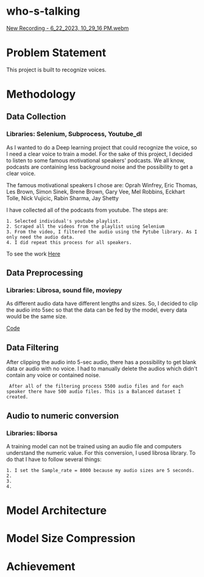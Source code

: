 # who-s-talking 

[New Recording - 6_22_2023, 10_29_16 PM.webm](https://github.com/AklimaRimi/who-s-talking/assets/59701116/c4759068-4b82-4ec7-9c11-4ef7b83822ab)


# Problem Statement

This project is built to recognize voices. 

# Methodology

  ## Data Collection
  ### Libraries: Selenium, Subprocess, Youtube_dl
  As I wanted to do a Deep learning project that could recognize the voice, so I need a clear voice to train a model. For the sake of this project, I decided to listen to some famous motivational speakers' podcasts. We all know, podcasts are containing less background noise and the possibility to get a clear voice. 

The famous motivational speakers I chose are: Oprah Winfrey, Eric Thomas, Les Brown, Simon Sinek, Brene Brown, Gary Vee, Mel Robbins, Eckhart Tolle, Nick Vujicic, Rabin Sharma, Jay Shetty

  I have collected all of the podcasts from youtube. The steps are:
  
    1. Selected individual's youtube playlist.
    2. Scraped all the videos from the playlist using Selenium
    3. From the video, I filtered the audio using the Pytube library. As I only need the audio data.
    4. I did repeat this process for all speakers.
    
  To see the work [Here](https://github.com/AklimaRimi/who-s-talking/blob/main/script/vid%20downloader.py)
  ## Data Preprocessing
  ### Libraries: Librosa, sound file, moviepy
  As different audio data have different lengths and sizes. So, I decided to clip the audio into 5sec so that the data can be fed by the model, every data would be the same size.

  [Code](https://github.com/AklimaRimi/who-s-talking/blob/main/script/audio_preprocessed.ipynb)
  
  ## Data Filtering

  After clipping the audio into 5-sec audio, there has a possibility to get blank data or audio with no voice. I had to manually delete the audios which didn't contain any voice or contained noise.  

     After all of the filtering process 5500 audio files and for each speaker there have 500 audio files. This is a Balanced dataset I created.


## Audio to numeric conversion
  ### Libraries: liborsa

  A training model can not be trained using an audio file and  computers understand the numeric value. For this conversion, I used librosa library. To do that I have to follow several things:

    1. I set the Sample_rate = 8000 because my audio sizes are 5 seconds.
    2. 
    3. 
    4. 
    
  


# Model Architecture

# Model Size Compression

# Achievement
